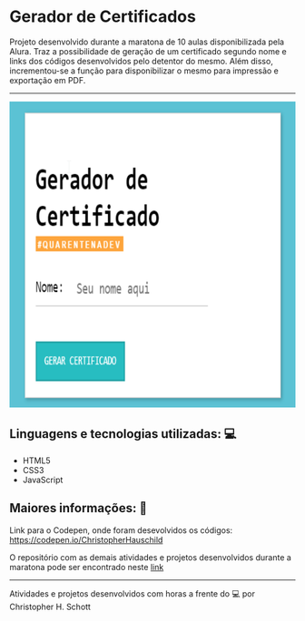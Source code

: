 # Gerador de Certificados

Projeto desenvolvido durante a maratona de 10 aulas disponibilizada pela Alura. Traz a possibilidade de geração de um certificado segundo nome e links dos códigos desenvolvidos pelo detentor do mesmo. Além disso, incrementou-se a função para disponibilizar o mesmo para impressão e exportação em PDF.

<hr>
<p align="center">
  <img src="https://raw.githubusercontent.com/ChristopherHauschild/programa-certificado-maratona-alura-quarentenadev/master/certificado.gif" width="810" height="540"/>
</p>

## Linguagens e tecnologias utilizadas: :computer:
<ul>
  <li> HTML5 </li>
  <li> CSS3 </li>
  <li> JavaScript </li>
</ul>

## Maiores informações: :pencil:

Link para o Codepen, onde foram desevolvidos os códigos: https://codepen.io/ChristopherHauschild

O repositório com as demais atividades e projetos desenvolvidos durante a maratona pode ser encontrado neste <a href="https://github.com/ChristopherHauschild/maratona-alura-quarentenadev/">link</a>
<hr>

Atividades e projetos desenvolvidos com horas a frente do :computer: por Christopher H. Schott
